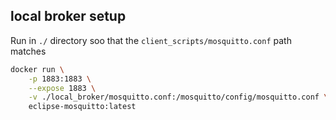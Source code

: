 ## local broker setup

Run in `./` directory soo that the `client_scripts/mosquitto.conf` path matches

```bash
docker run \
    -p 1883:1883 \
    --expose 1883 \
    -v ./local_broker/mosquitto.conf:/mosquitto/config/mosquitto.conf \
    eclipse-mosquitto:latest
```
